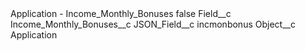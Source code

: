 <?xml version="1.0" encoding="UTF-8"?>
<CustomMetadata xmlns="http://soap.sforce.com/2006/04/metadata" xmlns:xsi="http://www.w3.org/2001/XMLSchema-instance" xmlns:xsd="http://www.w3.org/2001/XMLSchema">
    <label>Application - Income_Monthly_Bonuses</label>
    <protected>false</protected>
    <values>
        <field>Field__c</field>
        <value xsi:type="xsd:string">Income_Monthly_Bonuses__c</value>
    </values>
    <values>
        <field>JSON_Field__c</field>
        <value xsi:type="xsd:string">incmonbonus</value>
    </values>
    <values>
        <field>Object__c</field>
        <value xsi:type="xsd:string">Application</value>
    </values>
</CustomMetadata>
